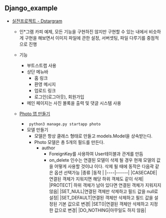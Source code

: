 ## Django_example
* [실전프로젝트 - Dstargram](https://github.com/jinjaehyuk/django_example)
    * 인*그램 카피 예제, 모든 기능을 구현하진 않지만 구현할 수 있는 내에서 비슷하게 구현을 해보면서 이미지 파일에 관한 설정, 서버셋팅, 파일 다루기를 중점적으로 진행

    * 기능
        * 부트스트랩 사용
        * 상단 메뉴바
            * 홈 링크
            * 환영 메시지
            * 업로드 링크
            * 로그인(로그아웃), 회원가입
        * 메인 페이지는 사진 몰록을 출력 및 댓글 시스템 사용
    * [Photo 앱 만들기](https://github.com/jinjaehyuk/django_example/blob/main/photo/models.py)
        * ``` python3 manage.py startapp photo```
        * 모델 만들기
            * 모델은 항상 클래스 형태로 만들고 models.Model을 상속받는다.
            * Photo 모델은 총 5개의 필드를 만든다.
                * author
                    * ForeignKey를 사용하여 User테이블과 관게를 만듬
                    * on_delete 인수는 연결된 모델이 삭제 될 경우 현재 모델의 값을 어떻게 사용할 것이냐 이다. 삭제 될 때에 동작은 다음곽 같은 옵션 선택가능
                       |종류 |동작 |
                        |----|------|
                        |CASECADE| 연결된 객체가 지워지면 해당 하위 객체도 같이 삭제|
                        |PROTECT| 하위 객체가 남아 있다면 연결된 객체가 지워지지 않음|
                        |SET_NULL|연결된 객체만 삭제하고 필드 값을 null로 설정|
                        |SET_DEFAULT|연결된 객체만 삭제하고 필드 값을 설정된 기본 값으로 변경|
                        |SET()|연결된 객체만 삭제하고 지정한 값으로 변경|
                        |DO_NOTHING|아무일도 하지 않음|
                    


